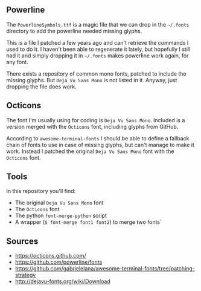 ## Powerline

The `PowerlineSymbols.ttf` is a magic file that we can drop in the `~/.fonts`
directory to add the powerline needed missing glyphs.

This is a file I patched a few years ago and can't retrieve the commands I used
to do it. I haven't been able to regenerate it lately, but hopefully I still
had it and simply dropping it in `~/.fonts` makes powerline work again, for any
font.

There exists a repository of common mono fonts, patched to include the missing
glyphs. But `Deja Vu Sans Mono` is not listed in it. Anyway, just dropping the
file does work.

## Octicons

The font I'm usually using for coding is `Deja Vu Sans Mono`. Included is
a version merged with the `Octicons` font, including glyphs from GitHub.

According to `awesome-terminal-fonts` I should be able to define a fallback
chain of fonts to use in case of missing glyphs, but can't manage to make it
work. Instead I patched the original `Deja Vu Sans Mono` font with the
`Octicons` font.


## Tools

In this repository you'll find:

- The original `Deja Vu Sans Mono` font
- The `Octicons` font
- The python `font-merge-python` script
- A wrapper (`$ font-merge font1 font2`) to merge two fonts`


## Sources

- https://octicons.github.com/
- https://github.com/powerline/fonts
- https://github.com/gabrielelana/awesome-terminal-fonts/tree/patching-strategy
- http://dejavu-fonts.org/wiki/Download

